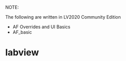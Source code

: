 NOTE: 


The following are written in LV2020 Community Edition
- AF Overrides and UI Basics
- AF_basic

# labview